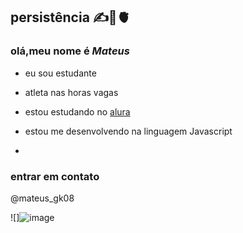## persistência ✍️🧠🫀 
### olá,meu nome é _Mateus_ 

- eu sou estudante
- atleta nas horas vagas
- estou estudando no [alura](https://www.alura.com.br)
- estou me desenvolvendo na linguagem Javascript

-                                       
### entrar em contato
@mateus_gk08

![]![image](https://github.com/user-attachments/assets/ee73befc-bb1a-4223-a28d-2e854face6ab)

